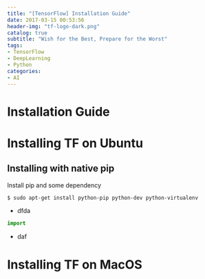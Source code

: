 ```yaml
---
title: "[TensorFlow] Installation Guide"
date: 2017-03-15 00:53:56
header-img: "tf-logo-dark.png"
catalog: true
subtitle: "Wish for the Best, Prepare for the Worst"
tags:
- TensorFlow
- DeepLearning
- Python
categories:
- AI
---
```

# Installation Guide
# Installing TF on Ubuntu

## Installing with native pip	
Install pip and some dependency
~~~bash
$ sudo apt-get install python-pip python-dev python-virtualenv
~~~

* dfda
~~~python
import
~~~
* daf

# Installing TF on MacOS